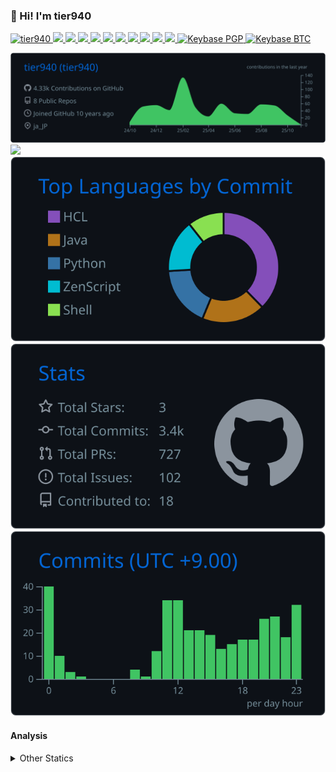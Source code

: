### 👋 Hi! I'm tier940

<p align="left"> 
  <a href="https://github.com/tier940/tier940/">
    <img src="https://komarev.com/ghpvc/?username=tier940" alt="tier940" />
  </a>
  <a href="http://twitter.com/tier940">
    <img height="20" src="https://img.shields.io/twitter/follow/tier940?label=Twitter&logo=twitter&style=flat" />
  </a>
  <a href="https://github.com/tier940">
    <img height="20" src="https://img.shields.io/github/followers/tier940?label=follow&logo=github&style=flat" />
  </a>
  <a href="https://www.reddit.com/user/tier940">
    <img height="20" src="https://img.shields.io/reddit/user-karma/combined/tier940?label=Reddit&logo=reddit&style=flat" />
  </a>
  <a href="https://stackoverflow.com/users/17317833/tier940">
    <img height="20" src="https://img.shields.io/stackexchange/stackoverflow/r/17317833?label=StackOverflow&logo=stack-overflow&style=flat" />
  </a>
  <a href="https://zenn.dev/tier940">
    <img height="20" src="https://zenn.badge.nikaera.com/s/tier940/likes" />
  </a>
  <a href="https://zenn.dev/tier940">
    <img height="20" src="https://zenn.badge.nikaera.com/s/tier940/followers" />
  </a>
  <a href="https://zenn.dev/tier940">
    <img height="20" src="https://zenn.badge.nikaera.com/s/tier940/articles" />
  </a>
  <a href="http://qiita.com/tier940">
    <img height="20" src="https://qiita-badge.apiapi.app/s/tier940/posts.svg" />
  </a>
  <a href="http://qiita.com/tier940">
    <img height="20" src="https://qiita-badge.apiapi.app/s/tier940/contributions.svg" />
  </a>
  <a href="https://github.com/tier940/tier940/">
    <img height="20" src="https://github.com/tier940/tier940/actions/workflows/main.yml/badge.svg" />
  </a>
  <a href="https://keybase.io/tier940">
    <img alt="Keybase PGP" src="https://img.shields.io/keybase/pgp/tier940">
  </a>
  <a href="https://keybase.io/tier940">
    <img alt="Keybase BTC" src="https://img.shields.io/keybase/btc/tier940">
  </a>
</p>

[![](https://raw.githubusercontent.com/tier940/tier940/main/profile-summary-card-output/github_dark/0-profile-details.svg)](https://github.com/vn7n24fzkq/github-profile-summary-cards)
[![](https://raw.githubusercontent.com/tier940/tier940/main/profile-summary-card-output/github_dark/1-repos-per-language.svg)](https://github.com/vn7n24fzkq/github-profile-summary-cards) [![](https://raw.githubusercontent.com/tier940/tier940/main/profile-summary-card-output/github_dark/2-most-commit-language.svg)](https://github.com/vn7n24fzkq/github-profile-summary-cards)
[![](https://raw.githubusercontent.com/tier940/tier940/main/profile-summary-card-output/github_dark/3-stats.svg)](https://github.com/vn7n24fzkq/github-profile-summary-cards) [![](https://raw.githubusercontent.com/tier940/tier940/main/profile-summary-card-output/github_dark/4-productive-time.svg)](https://github.com/vn7n24fzkq/github-profile-summary-cards)


#### Analysis
<!-- <img height="150" src="https://github.com/tier940/tier940/blob/master/images/stat.svg" alt="Alternative Text"/> -->

<details>
  <summary>Other Statics</summary>
  <!--START_SECTION:waka-->
![Code Time](http://img.shields.io/badge/Code%20Time-2%2C752%20hrs%2038%20mins-blue)

**🐱 My GitHub Data** 

> 📦 16.5 kB Used in GitHub's Storage 
 > 
> 💼 Opted to Hire
 > 
> 📜 11 Public Repositories 
 > 
> 🔑 1 Private Repositories 
 > 
**I'm an Early 🐤** 

```text
🌞 Morning                980 commits         ███░░░░░░░░░░░░░░░░░░░░░░   13.79 % 
🌆 Daytime                2806 commits        ██████████░░░░░░░░░░░░░░░   39.49 % 
🌃 Evening                2648 commits        █████████░░░░░░░░░░░░░░░░   37.26 % 
🌙 Night                  672 commits         ██░░░░░░░░░░░░░░░░░░░░░░░   09.46 % 
```
📅 **I'm Most Productive on Saturday** 

```text
Monday                   771 commits         ███░░░░░░░░░░░░░░░░░░░░░░   10.85 % 
Tuesday                  1274 commits        ████░░░░░░░░░░░░░░░░░░░░░   17.93 % 
Wednesday                783 commits         ███░░░░░░░░░░░░░░░░░░░░░░   11.02 % 
Thursday                 916 commits         ███░░░░░░░░░░░░░░░░░░░░░░   12.89 % 
Friday                   853 commits         ███░░░░░░░░░░░░░░░░░░░░░░   12.00 % 
Saturday                 1510 commits        █████░░░░░░░░░░░░░░░░░░░░   21.25 % 
Sunday                   999 commits         ████░░░░░░░░░░░░░░░░░░░░░   14.06 % 
```


📊 **This Week I Spent My Time On** 

```text
🕑︎ Time Zone: Asia/Tokyo

💬 Programming Languages: 
Java                     13 hrs 8 mins       ███████████░░░░░░░░░░░░░░   43.45 % 
INI                      4 hrs 54 mins       ████░░░░░░░░░░░░░░░░░░░░░   16.21 % 
JSON                     3 hrs 2 mins        ███░░░░░░░░░░░░░░░░░░░░░░   10.05 % 
Groovy                   1 hr 53 mins        ██░░░░░░░░░░░░░░░░░░░░░░░   06.26 % 
YAML                     1 hr 42 mins        █░░░░░░░░░░░░░░░░░░░░░░░░   05.63 % 

🔥 Editors: 
VS Code                  16 hrs 31 mins      ██████████████░░░░░░░░░░░   54.67 % 
IntelliJ                 13 hrs 42 mins      ███████████░░░░░░░░░░░░░░   45.33 % 

💻 Operating System: 
Windows                  30 hrs 14 mins      █████████████████████████   100.00 % 
```

**I Mostly Code in Java** 

```text
Java                     10 repos            ██████████░░░░░░░░░░░░░░░   40.00 % 
ZenScript                3 repos             ███░░░░░░░░░░░░░░░░░░░░░░   12.00 % 
HCL                      2 repos             ██░░░░░░░░░░░░░░░░░░░░░░░   08.00 % 
HTML                     2 repos             ██░░░░░░░░░░░░░░░░░░░░░░░   08.00 % 
Dockerfile               1 repo              █░░░░░░░░░░░░░░░░░░░░░░░░   04.00 % 
```



**Timeline**

![Lines of Code chart](https://raw.githubusercontent.com/tier940/tier940/main/assets/bar_graph.png)


 Last Updated on 15/09/2023 00:34:25 UTC
<!--END_SECTION:waka-->
</details>
